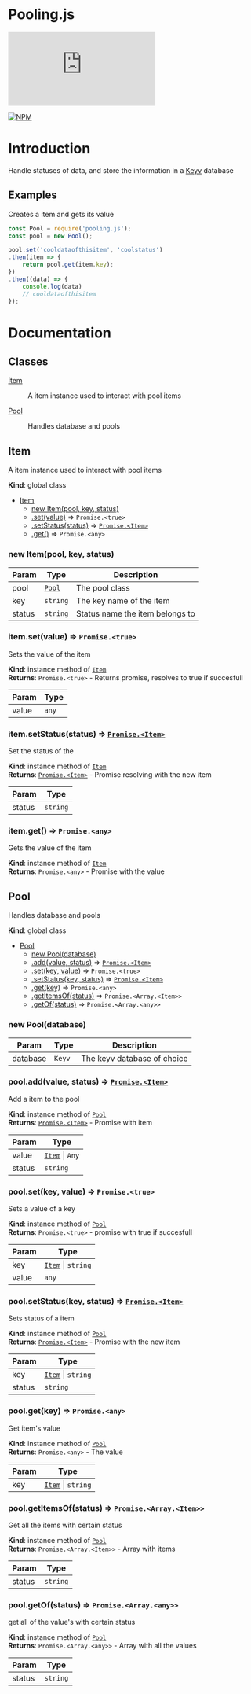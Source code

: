 # Pooling.js
![npm](https://img.shields.io/npm/v/pooling.js)

[![NPM](https://nodei.co/npm/pooling.js.png?downloads=true&downloadRank=true&stars=true)](https://nodei.co/npm/pooling.js/)
# Introduction

Handle statuses of data, and store the information in a [Keyv](https://github.com/lukechilds/keyv) database

## Examples
Creates a item and gets its value
```js
const Pool = require('pooling.js');
const pool = new Pool();

pool.set('cooldataofthisitem', 'coolstatus')
.then(item => {
    return pool.get(item.key);
})
.then((data) => {
    console.log(data)
    // cooldataofthisitem
});
```

# Documentation

## Classes

<dl>
<dt><a href="#Item">Item</a></dt>
<dd><p>A item instance used to interact with pool items</p>
</dd>
<dt><a href="#Pool">Pool</a></dt>
<dd><p>Handles database and pools</p>
</dd>
</dl>

<a name="Item"></a>

## Item
A item instance used to interact with pool items

**Kind**: global class  

* [Item](#Item)
    * [new Item(pool, key, status)](#new_Item_new)
    * [.set(value)](#Item+set) ⇒ <code>Promise.&lt;true&gt;</code>
    * [.setStatus(status)](#Item+setStatus) ⇒ [<code>Promise.&lt;Item&gt;</code>](#Item)
    * [.get()](#Item+get) ⇒ <code>Promise.&lt;any&gt;</code>

<a name="new_Item_new"></a>

### new Item(pool, key, status)

| Param | Type | Description |
| --- | --- | --- |
| pool | [<code>Pool</code>](#Pool) | The pool class |
| key | <code>string</code> | The key name of the item |
| status | <code>string</code> | Status name the item belongs to |

<a name="Item+set"></a>

### item.set(value) ⇒ <code>Promise.&lt;true&gt;</code>
Sets the value of the item

**Kind**: instance method of [<code>Item</code>](#Item)  
**Returns**: <code>Promise.&lt;true&gt;</code> - Returns promise, resolves to true if succesfull  

| Param | Type |
| --- | --- |
| value | <code>any</code> | 

<a name="Item+setStatus"></a>

### item.setStatus(status) ⇒ [<code>Promise.&lt;Item&gt;</code>](#Item)
Set the status of the

**Kind**: instance method of [<code>Item</code>](#Item)  
**Returns**: [<code>Promise.&lt;Item&gt;</code>](#Item) - Promise resolving with the new item  

| Param | Type |
| --- | --- |
| status | <code>string</code> | 

<a name="Item+get"></a>

### item.get() ⇒ <code>Promise.&lt;any&gt;</code>
Gets the value of the item

**Kind**: instance method of [<code>Item</code>](#Item)  
**Returns**: <code>Promise.&lt;any&gt;</code> - Promise with the value  
<a name="Pool"></a>

## Pool
Handles database and pools

**Kind**: global class  

* [Pool](#Pool)
    * [new Pool(database)](#new_Pool_new)
    * [.add(value, status)](#Pool+add) ⇒ [<code>Promise.&lt;Item&gt;</code>](#Item)
    * [.set(key, value)](#Pool+set) ⇒ <code>Promise.&lt;true&gt;</code>
    * [.setStatus(key, status)](#Pool+setStatus) ⇒ [<code>Promise.&lt;Item&gt;</code>](#Item)
    * [.get(key)](#Pool+get) ⇒ <code>Promise.&lt;any&gt;</code>
    * [.getItemsOf(status)](#Pool+getItemsOf) ⇒ <code>Promise.&lt;Array.&lt;Item&gt;&gt;</code>
    * [.getOf(status)](#Pool+getOf) ⇒ <code>Promise.&lt;Array.&lt;any&gt;&gt;</code>

<a name="new_Pool_new"></a>

### new Pool(database)

| Param | Type | Description |
| --- | --- | --- |
| database | <code>Keyv</code> | The keyv database of choice |

<a name="Pool+add"></a>

### pool.add(value, status) ⇒ [<code>Promise.&lt;Item&gt;</code>](#Item)
Add a item to the pool

**Kind**: instance method of [<code>Pool</code>](#Pool)  
**Returns**: [<code>Promise.&lt;Item&gt;</code>](#Item) - Promise with item  

| Param | Type |
| --- | --- |
| value | [<code>Item</code>](#Item) \| <code>Any</code> | 
| status | <code>string</code> | 

<a name="Pool+set"></a>

### pool.set(key, value) ⇒ <code>Promise.&lt;true&gt;</code>
Sets a value of a key

**Kind**: instance method of [<code>Pool</code>](#Pool)  
**Returns**: <code>Promise.&lt;true&gt;</code> - promise with true if succesfull  

| Param | Type |
| --- | --- |
| key | [<code>Item</code>](#Item) \| <code>string</code> | 
| value | <code>any</code> | 

<a name="Pool+setStatus"></a>

### pool.setStatus(key, status) ⇒ [<code>Promise.&lt;Item&gt;</code>](#Item)
Sets status of a item

**Kind**: instance method of [<code>Pool</code>](#Pool)  
**Returns**: [<code>Promise.&lt;Item&gt;</code>](#Item) - Promise with the new item  

| Param | Type |
| --- | --- |
| key | [<code>Item</code>](#Item) \| <code>string</code> | 
| status | <code>string</code> | 

<a name="Pool+get"></a>

### pool.get(key) ⇒ <code>Promise.&lt;any&gt;</code>
Get item's value

**Kind**: instance method of [<code>Pool</code>](#Pool)  
**Returns**: <code>Promise.&lt;any&gt;</code> - The value  

| Param | Type |
| --- | --- |
| key | [<code>Item</code>](#Item) \| <code>string</code> | 

<a name="Pool+getItemsOf"></a>

### pool.getItemsOf(status) ⇒ <code>Promise.&lt;Array.&lt;Item&gt;&gt;</code>
Get all the items with certain status

**Kind**: instance method of [<code>Pool</code>](#Pool)  
**Returns**: <code>Promise.&lt;Array.&lt;Item&gt;&gt;</code> - Array with items  

| Param | Type |
| --- | --- |
| status | <code>string</code> | 

<a name="Pool+getOf"></a>

### pool.getOf(status) ⇒ <code>Promise.&lt;Array.&lt;any&gt;&gt;</code>
get all of the value's with certain status

**Kind**: instance method of [<code>Pool</code>](#Pool)  
**Returns**: <code>Promise.&lt;Array.&lt;any&gt;&gt;</code> - Array with all the values  

| Param | Type |
| --- | --- |
| status | <code>string</code> | 

